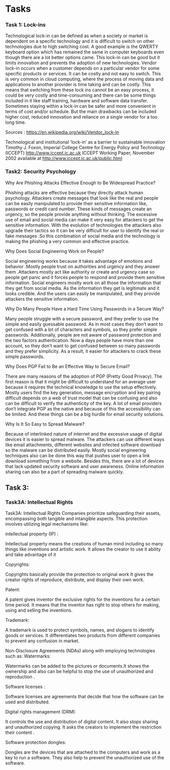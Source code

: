 
# Tasks

### Task 1: Lock-ins


Technological lock-in can be defined as when a society or market is dependent on a specific technology and it is difficult to switch on other technologies due to high switching cost. A good example is the QWERTY keyboard option which has remained the same in computer keyboards even though there are a lot better options came. This lock-in can be good but it limits innovation and prevents the adoption of new technologies.
Vendor lock-in occurs when a customer depends on a particular vendor for some specific products or services. It can be costly and not easy to switch. This is very common in cloud computing, where the process of moving data and applications to another provider is time taking and can be costly.
This means that switching from these lock ins cannot be an easy process, it could be very costly and time-consuming and there can be some things included in it like staff training, hardware and software data transfer. Sometimes staying within a lock-in can be safer and more convenient in terms of cost and/or schedule. But the main drawbacks can be included higher cost, reduced innovation and reliance on a single vendor for a too long time.


Sources : 
https://en.wikipedia.org/wiki/Vendor_lock-in

Technological and institutional ‘lock-in’ as a barrier to sustainable innovation
Timothy J. Foxon,
 Imperial College Centre for Energy Policy and Technology (ICCEPT)
http://www.iccept.ic.ac.uk ICCEPT Working Paper, November 2002 available at http://www.iccept.ic.ac.uk/public.html


### Task2: Security Psychology



Why Are Phishing Attacks Effective Enough to Be Widespread Practice?

Phishing attacks are effective because they directly attack human psychology. Attackers create messages that look like the real and people can be easily manipulated to provide their sensitive information like, passwords or credit card number. These kinds of messages create an urgency, so the people provide anything without thinking. The excessive use of email and social media can make it very easy for attackers to get the sensitive information. With the evolution of technologies the attackers also upgrade their tactics so it can be very difficult for user to identify the real or fake messages .So this combination of social media and the technology is making the phishing a very common and effective practice.

Why Does Social Engineering Work on People?

Social engineering works because it takes advantage of emotions and behavior .Mostly people trust on authorities and urgency and they answer them .Attackers mostly act like authority or create and urgency case so people get panic and it  forces people to respond and provide them sensitive information. Social engineers mostly work on all those the information that they get from social media. As the information they get is legitimate and it looks credible. And the users can easily be manipulated, and they provide attackers the sensitive information.


Why Do Many People Have a Hard Time Using Passwords in a Secure Way?

Many people struggle with a secure password, and they prefer to use the simple and easily guessable password. As in most cases they don’t want to get confused with a lot of characters and symbols, so they prefer simple passwords. Additionally, people are not aware of password protection and the two factors authentication. Now a days people have more than one account, so they don’t want to get confused between so many passwords and they prefer simplicity. As a result, it easier for attackers to crack these simple passwords.

Why Does PGP Fail to Be an Effective Way to Secure Email?

There are many reasons of the adoption of PGP (Pretty Good Privacy). The first reason is that it might be difficult to understand for an average user because it requires the technical knowledge to use the setup effectively. Mostly users find the key generation, message encryption and key pairing difficult depends on a web of trust model that can be confusing and also can be difficult to verify the authenticity of the key. A lot of email providers don’t integrate PGP as the native and because of this the accessibility can be limited. And these things can be a big hurdle for email security solutions.

Why Is It So Easy to Spread Malware?

Because of interlinked nature of internet and the excessive usage of digital devices it is easier to spread malware. The attackers can use different ways like email attachments, different websites and infected software download so the malware can be distributed easily. Mostly social engineering techniques also can be done this way that pushes user to open a link download something from a website. Besides this, there are a lot of devices that lack updated security software and user awareness. Online information sharing can also be a part of spreading malware quickly.



## Task 3:

### Task3A: Intellectual Rights


Task3A:
 Intellectual Rights Companies prioritize safeguarding their assets, encompassing both tangible and intangible aspects. This protection involves utilizing legal mechanisms like: 

intellectual property (IP) : 

Intellectual property means the creations of human mind including so many things like inventions and artistic work. It allows the creator to use it ability and take advantage of it

Copyrights: 

Copyrights basically provide the protection to original work It gives the creator rights of reproduce, distribute, and display their own work.

Patent: 

A patent gives inventor the exclusive rights for the inventions for a certain time period. It means that the inventor has right to stop others for making, using and selling the inventions.

Trademark: 

A trademark is used to protect symbols, names, and slogans to identify goods or services. It differentiates two products from different companies to prevent any confusion in market.

 Non-Disclosure Agreements (NDAs) along with employing technologies such as:
Watermarks:

 Watermarks can be added to the pictures or documents.It shows the ownership and also can be helpful to stop the use of unauthorized and reproduction .

Software licenses : 

Software licenses are agreements that decide that how the software can be used and distributed.

Digital rights management (DRM):

 It controls the use and distribution of digital content. It also stops sharing and unauthorized copying. It asks the creators to implement the restriction their content .

Software protection dongles:

Dongles are the devices that are attached to the computers and work as a key to run a software. They also help to prevent the unauthorized use of the software.



